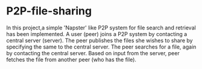 # P2P-file-sharing

In this project,a simple 'Napster' like P2P system for file search and retrieval has been implemented. A user (peer) joins a
P2P system by contacting a central server (server). The peer publishes the files she wishes to share by
specifying the same to the central server. The peer searches for a file, again by contacting the central
server. Based on input from the server, peer fetches the file from another peer (who has the file).
